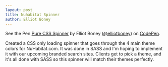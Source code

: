 ```yaml
---
layout: post
title: Nuhabitat Spinner
author: Elliot Boney
---
```


<p data-height="150" data-theme-id="13178" data-slug-hash="pvQyjX" data-default-tab="result" data-user="elliotboney" class='codepen'>
  See the Pen <a href='http://codepen.io/elliotboney/pen/pvQyjX/'>Pure CSS Spinner</a> by Elliot Boney (<a href='http://codepen.io/elliotboney'>@elliotboney</a>) on <a href='http://codepen.io'>CodePen</a>.</p>

Created a CSS only loading spinner that goes through the 4 main theme colors for NuHabitat.com. It was done in SASS and I'm hoping to implement it with our upcoming branded search sites. Clients get to pick a theme, and it's all done with SASS so this spinner will match their themes perfectly.
